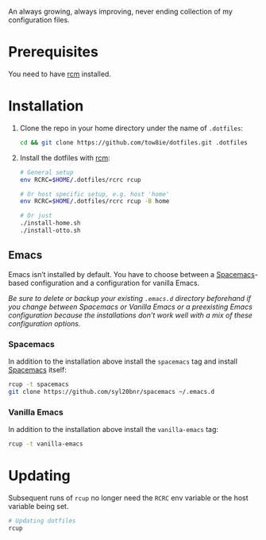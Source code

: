 An always growing, always improving, never ending collection of my
configuration files.

# Prerequisites

You need to have [rcm] installed.

# Installation

1. Clone the repo in your home directory under the name of `.dotfiles`:

   ```bash
   cd && git clone https://github.com/tow8ie/dotfiles.git .dotfiles
   ```

2. Install the dotfiles with [rcm]:

   ```bash
   # General setup
   env RCRC=$HOME/.dotfiles/rcrc rcup

   # Or host specific setup, e.g. host 'home'
   env RCRC=$HOME/.dotfiles/rcrc rcup -B home

   # Or just
   ./install-home.sh
   ./install-otto.sh
   ```

## Emacs

Emacs isn’t installed by default. You have to choose between a
[Spacemacs]-based configuration and a configuration for vanilla Emacs.

*Be sure to delete or backup your existing `.emacs.d` directory beforehand if
you change between Spacemacs or Vanilla Emacs or a preexisting Emacs
configuration because the installations don’t work well with a mix of these
configuration options.*

### Spacemacs

In addition to the installation above install the `spacemacs` tag and
install [Spacemacs] itself:

```bash
rcup -t spacemacs
git clone https://github.com/syl20bnr/spacemacs ~/.emacs.d
```

### Vanilla Emacs

In addition to the installation above install the `vanilla-emacs` tag:

```bash
rcup -t vanilla-emacs
```

# Updating

Subsequent runs of `rcup` no longer need the `RCRC` env variable or the host
variable being set.

```bash
# Updating dotfiles
rcup
```

[rcm]: https://github.com/thoughtbot/rcm
[Spacemacs]: http://spacemacs.org/

